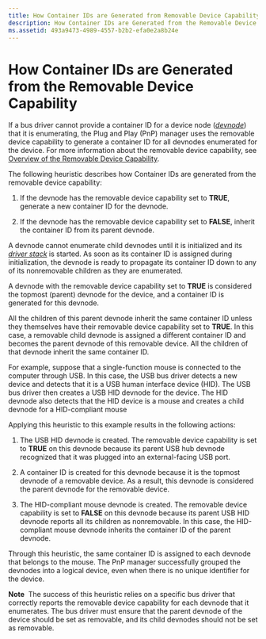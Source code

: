 ```yaml
---
title: How Container IDs are Generated from Removable Device Capability
description: How Container IDs are Generated from the Removable Device Capability
ms.assetid: 493a9473-4989-4557-b2b2-efa0e2a8b24e
---
```


# How Container IDs are Generated from the Removable Device Capability


If a bus driver cannot provide a container ID for a device node ([*devnode*](https://msdn.microsoft.com/library/windows/hardware/ff556277#wdkgloss-devnode)) that it is enumerating, the Plug and Play (PnP) manager uses the removable device capability to generate a container ID for all devnodes enumerated for the device. For more information about the removable device capability, see [Overview of the Removable Device Capability](overview-of-the-removable-device-capability.md).

The following heuristic describes how Container IDs are generated from the removable device capability:

1.  If the devnode has the removable device capability set to **TRUE**, generate a new container ID for the devnode.

2.  If the devnode has the removable device capability set to **FALSE**, inherit the container ID from its parent devnode.

A devnode cannot enumerate child devnodes until it is initialized and its [*driver stack*](https://msdn.microsoft.com/library/windows/hardware/ff556277#wdkgloss-driver-stack) is started. As soon as its container ID is assigned during initialization, the devnode is ready to propagate its container ID down to any of its nonremovable children as they are enumerated.

A devnode with the removable device capability set to **TRUE** is considered the topmost (parent) devnode for the device, and a container ID is generated for this devnode.

All the children of this parent devnode inherit the same container ID unless they themselves have their removable device capability set to **TRUE**. In this case, a removable child devnode is assigned a different container ID and becomes the parent devnode of this removable device. All the children of that devnode inherit the same container ID.

For example, suppose that a single-function mouse is connected to the computer through USB. In this case, the USB bus driver detects a new device and detects that it is a USB human interface device (HID). The USB bus driver then creates a USB HID devnode for the device. The HID devnode also detects that the HID device is a mouse and creates a child devnode for a HID-compliant mouse

Applying this heuristic to this example results in the following actions:

1.  The USB HID devnode is created. The removable device capability is set to **TRUE** on this devnode because its parent USB hub devnode recognized that it was plugged into an external-facing USB port.

2.  A container ID is created for this devnode because it is the topmost devnode of a removable device. As a result, this devnode is considered the parent devnode for the removable device.

3.  The HID-compliant mouse devnode is created. The removable device capability is set to **FALSE** on this devnode because its parent USB HID devnode reports all its children as nonremovable. In this case, the HID-compliant mouse devnode inherits the container ID of the parent devnode.

Through this heuristic, the same container ID is assigned to each devnode that belongs to the mouse. The PnP manager successfully grouped the devnodes into a logical device, even when there is no unique identifier for the device.

**Note**  The success of this heuristic relies on a specific bus driver that correctly reports the removable device capability for each devnode that it enumerates. The bus driver must ensure that the parent devnode of the device should be set as removable, and its child devnodes should not be set as removable.

 

 

 






